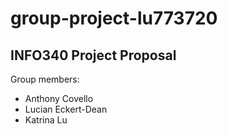 ﻿# group-project-lu773720

## INFO340 Project Proposal

Group members:
* Anthony Covello
* Lucian Eckert-Dean
* Katrina Lu
